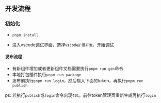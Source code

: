 ## 开发流程

### 初始化

-   `pnpm install`

-   进入vscode调试界面，选择`vscode扩展开发`，开始调试

#### 发布流程

-   有新组件增加或者更新组件文档需要执行`pnpm run gen`命令
-   本地打包插件执行`pnpm run package`
-   发布前执行`pnpm run login`，然后输入下面的token，再执行`pnpm run publish`

ps: 若执行`publish`或`login`命令出现`401`，前往token管理页重新生成再执行`login`
